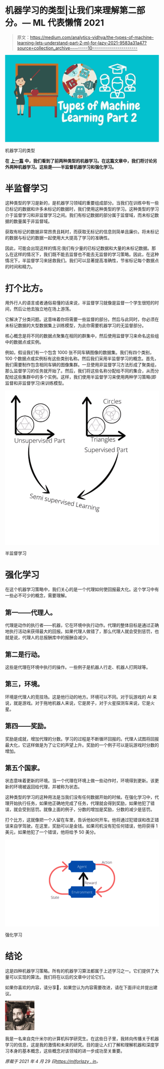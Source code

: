 # 机器学习的类型|让我们来理解第二部分。— ML 代表懒惰 2021

> 原文：<https://medium.com/analytics-vidhya/the-types-of-machine-learning-lets-understand-part-2-ml-for-lazy-2021-9583a31a47?source=collection_archive---------10----------------------->

![](img/e5bcd3198781d95fb224c55aaf089c78.png)

机器学习的类型

**在** [**上一篇**](https://mlforlazy.in/the-types-of-machine-learning-lets-understand-part-1/) **中，我们看到了前两种类型的机器学习。在这篇文章中，我们将讨论另外两种机器学习。这些是——半监督机器学习和强化学习。**

# 半监督学习

这种类型的学习是新的，是机器学习领域的重要组成部分。当我们在训练中有一些已标记的数据和许多未标记的数据时，我们使用这种类型的学习。这种类型的学习介于监督学习和非监督学习之间。我们有标记数据的部分属于监督域，而未标记数据的数量属于非监督域。

获取有标记的数据非常昂贵且耗时，而获取无标记的信息则简单且廉价。将未标记的数据与标记的数据一起使用大大提高了学习的准确性。

因此，可能会出现这样的情况:我们有少量的已标记数据和大量的未标记数据。那么在这样的情况下，我们既不能去监督也不能去无监督的学习策略。因此，在这种情况下，半监督学习来拯救我们。我们可以显著提高准确性，节省标记每个数据点的时间和精力。

# 打个比方。

用外行人的语言或者通俗易懂的话来说，半监督学习就像是监督一个学生很短的时间，然后让他去独立地在场上游荡。

它解决了分类问题。这意味着你将需要一些监督的部分。然后与此同时，你必须在未标记数据的大型数据集上训练模型，为此你需要机器学习的无监督部分。

核心概念是将不同的数据点聚集在相同的群集中，然后使用监督学习来命名这些组中的数据点或实例。

例如，假设我们有一个包含 1000 张不同车辆图像的数据集。我们有四个类别，100 个数据点或实例标有这些类别名称。然后我们采用半监督学习的概念。首先，我们需要制作包含相同车辆的图像集群。一旦使用非监督学习方法形成了聚类组，那么监督学习的任务就开始了。然后，我们将这些名称分配给不同的集合，从而分配给这些集群中的多个实例。这样，我们使用半监督学习来使用两种学习策略(即监督和非监督学习)来训练模型。

![](img/16dab01a46b01a7c059edecefc560a39.png)

半监督学习

# 强化学习

在这个机器学习策略中，我们关心的是一个代理如何使回报最大化。这个学习中有一些必不可少的概念，需要理解。

## 第一——代理人。

代理是动作的执行者——机器，它在环境中执行动作。代理的整体目标是通过正确地执行活动来获得最大的回报。如果代理人做错了，那么代理人就会受到惩罚，也就是说，代理人的总报酬库中的报酬会减少。

## 第二是行动。

这些是代理在环境中执行的操作。一些例子是机器人行走、机器人打网球等。

## 第三，环境。

环境是代理人的竞技场。这是他行动的地方。环境可以不同。对于玩游戏的 AI 来说，就是游戏。对于拖地机器人来说，它是房子，对于火星探测车来说，它是火星。

## 第四——奖励。

奖励是成就，增加代理的分数。学习的过程是不断循环回报的。代理人试图将回报最大化，它这样做是为了让它的声望上升。奖励的一个例子可以是玩游戏时分数的增加。

## 第五个国家。

状态意味着更新的环境。当一个代理在环境上做一些动作时，环境得到更新。该更新的环境被返回给代理，并被称为状态。

这种类型的学习的这种用法是当我们没有任何数据开始的时候。在强化学习中，代理开始执行任务，如果他正确地完成了任务，代理就会得到奖励，如果他犯了错误，就会受到惩罚。就像上面的例子，分数的增加是奖励，分数的减少是惩罚。

打个比方，这就像把一个人留在车里，告诉他如何开车。他将通过犯错误和改正错误来自学驾驶。在这里，奖励可以是金钱。如果司机没有犯任何错误，他将获得 1 美元，如果他犯了一个错误，他将给予 50 美分。

![](img/fa470935a817e203c16ada8714293596.png)

强化学习

# 结论

这是四种机器学习策略。所有的机器学习算法都属于上述学习之一。它们提供了大量可以实现的算法。我们将在以后的文章中讨论它们。

如果你喜欢的内容，请分享🙂，如果您认为内容需要改进，请在下面评论并提出建议。

![](img/d2c47efeafd71aaf04f8fb66d36b424a.png)

我是一名来自克什米尔的计算机科学研究生。在这些日子里，我转向传播关于机器学习的信息，这是我的激情和未来的研究。目的是让人们了解和理解机器和深度学习本身的基本概念，这些概念对该领域的进一步成功至关重要。

*原载于 2021 年 4 月 29 日*[*https://mlforlazy . in*](https://mlforlazy.in/the-types-of-machine-learning-lets-understand-part-2/)*。*
